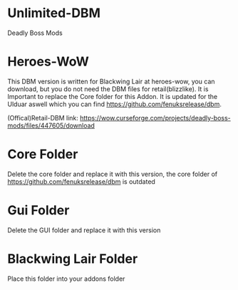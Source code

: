 # Unlimited-DBM
Deadly Boss Mods

# Heroes-WoW
This DBM version is written for Blackwing Lair at heroes-wow, you can download, but you do not need the DBM files for retail(blizzlike). It is Important to replace the Core folder for this Addon. It is updated for the Ulduar aswell which you can find https://github.com/fenuksrelease/dbm.


(Offical)Retail-DBM link: https://wow.curseforge.com/projects/deadly-boss-mods/files/447605/download

# Core Folder

Delete the core folder and replace it with this version, the core folder of https://github.com/fenuksrelease/dbm is outdated

# Gui Folder

Delete the GUI folder and replace it with this version

# Blackwing Lair Folder

Place this folder into your addons folder
